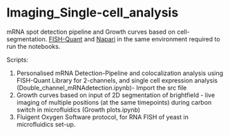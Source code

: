 # Imaging_Single-cell_analysis
mRNA spot detection pipeline and Growth curves based on cell-segmentation. [FISH-Quant](https://github.com/fish-quant/big-fish) and [Napari](https://github.com/napari/napari) in the same environment required to run the notebooks.

Scripts:
1. Personalised mRNA Detection-Pipeline and colocalization analysis using FISH-Quant Library for 2-channels, and single cell expression analysis (Double_channel_mRNAdetection.ipynb)- Import the src file
2. Growth curves based on input of 2D segmentation of brightfield - live imaging of multiple positions (at the same timepoints) during carbon switch in microfluidics (Growth plots.ipynb)
4. Fluigent Oxygen Software protocol, for RNA FISH of yeast in microfluidics set-up.
